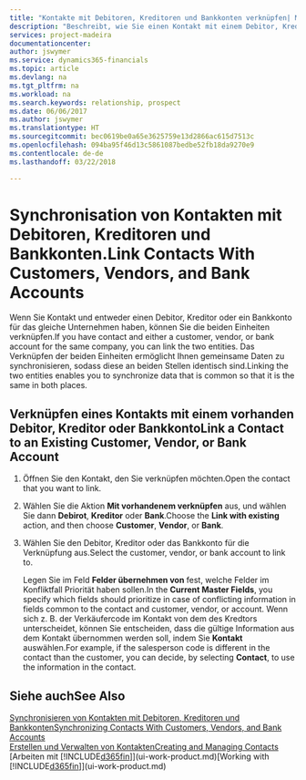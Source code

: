```yaml
---
title: "Kontakte mit Debitoren, Kreditoren und Bankkonten verknüpfen| Microsoft Docs"
description: "Beschreibt, wie Sie einen Kontakt mit einem Debitor, Kreditor oder einem Bankkonto aus dem gleichen Unternehmen verknüpfen, sodass Sie allgemeine Daten synchronisieren können."
services: project-madeira
documentationcenter: 
author: jswymer
ms.service: dynamics365-financials
ms.topic: article
ms.devlang: na
ms.tgt_pltfrm: na
ms.workload: na
ms.search.keywords: relationship, prospect
ms.date: 06/06/2017
ms.author: jswymer
ms.translationtype: HT
ms.sourcegitcommit: bec0619be0a65e3625759e13d2866ac615d7513c
ms.openlocfilehash: 094ba95f46d13c5861087bedbe52fb18da9270e9
ms.contentlocale: de-de
ms.lasthandoff: 03/22/2018

---
```

# <a name="link-contacts-with-customers-vendors-and-bank-accounts"></a><span data-ttu-id="ab040-103">Synchronisation von Kontakten mit Debitoren, Kreditoren und Bankkonten.</span><span class="sxs-lookup"><span data-stu-id="ab040-103">Link Contacts With Customers, Vendors, and Bank Accounts</span></span>
<span data-ttu-id="ab040-104">Wenn Sie Kontakt und entweder einen Debitor, Kreditor oder ein Bankkonto für das gleiche Unternehmen haben, können Sie die beiden Einheiten verknüpfen.</span><span class="sxs-lookup"><span data-stu-id="ab040-104">If you have contact and either a customer, vendor, or bank account for the same company, you can link the two entities.</span></span> <span data-ttu-id="ab040-105">Das Verknüpfen der beiden Einheiten ermöglicht Ihnen gemeinsame Daten zu synchronisieren, sodass diese an beiden Stellen identisch sind.</span><span class="sxs-lookup"><span data-stu-id="ab040-105">Linking the two entities enables you to synchronize data that is common so that it is the same in both places.</span></span>

## <a name="link-a-contact-to-an-existing-customer-vendor-or-bank-account"></a><span data-ttu-id="ab040-106">Verknüpfen eines Kontakts mit einem vorhanden Debitor, Kreditor oder Bankkonto</span><span class="sxs-lookup"><span data-stu-id="ab040-106">Link a Contact to an Existing Customer, Vendor, or Bank Account</span></span>
1. <span data-ttu-id="ab040-107">Öffnen Sie den Kontakt, den Sie verknüpfen möchten.</span><span class="sxs-lookup"><span data-stu-id="ab040-107">Open the contact that you want to link.</span></span>
2. <span data-ttu-id="ab040-108">Wählen Sie die Aktion **Mit vorhandenem verknüpfen** aus, und wählen Sie dann **Debirot**, **Kreditor** oder **Bank**.</span><span class="sxs-lookup"><span data-stu-id="ab040-108">Choose the **Link with existing** action, and then choose **Customer**, **Vendor**, or **Bank**.</span></span>
3. <span data-ttu-id="ab040-109">Wählen Sie den Debitor, Kreditor oder das Bankkonto für die Verknüpfung aus.</span><span class="sxs-lookup"><span data-stu-id="ab040-109">Select the customer, vendor, or bank account to link to.</span></span>

   <span data-ttu-id="ab040-110">Legen Sie im Feld **Felder übernehmen von** fest, welche Felder im Konfliktfall Priorität haben sollen.</span><span class="sxs-lookup"><span data-stu-id="ab040-110">In the **Current Master Fields**, you specify which fields should prioritize in case of conflicting information in fields common to the contact and customer, vendor, or account.</span></span> <span data-ttu-id="ab040-111">Wenn sich z. B. der Verkäufercode im Kontakt von dem des Kredtors unterscheidet, können Sie entscheiden, dass die gültige Information aus dem Kontakt übernommen werden soll, indem Sie **Kontakt** auswählen.</span><span class="sxs-lookup"><span data-stu-id="ab040-111">For example, if the salesperson code is different in the contact than the customer, you can decide, by selecting **Contact**, to use the information in the contact.</span></span>

## <a name="see-also"></a><span data-ttu-id="ab040-112">Siehe auch</span><span class="sxs-lookup"><span data-stu-id="ab040-112">See Also</span></span>
[<span data-ttu-id="ab040-113">Synchronisieren von Kontakten mit Debitoren, Kreditoren und Bankkonten</span><span class="sxs-lookup"><span data-stu-id="ab040-113">Synchronizing Contacts With Customers, Vendors, and Bank Accounts</span></span>](marketing-synchronize-contacts-customers-vendors-bank-accounts.md)  
[<span data-ttu-id="ab040-114">Erstellen und Verwalten von Kontakten</span><span class="sxs-lookup"><span data-stu-id="ab040-114">Creating and Managing Contacts</span></span>](marketing-contacts.md)  
<span data-ttu-id="ab040-115">[Arbeiten mit [!INCLUDE[d365fin](includes/d365fin_md.md)]](ui-work-product.md)</span><span class="sxs-lookup"><span data-stu-id="ab040-115">[Working with [!INCLUDE[d365fin](includes/d365fin_md.md)]](ui-work-product.md)</span></span>  


